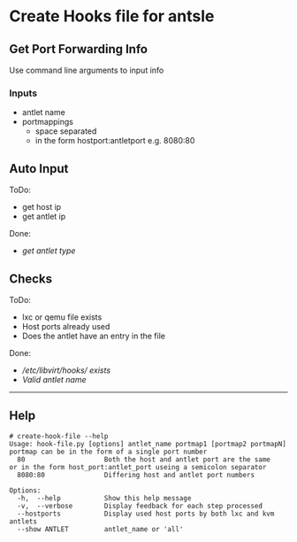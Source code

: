 # Create Hooks file for antsle

## Get Port Forwarding Info
Use command line arguments to input info

### Inputs
- antlet name
- portmappings
    - space separated
    - in the form hostport:antletport e.g. 8080:80

## Auto Input
ToDo:
- get host ip
- get antlet ip

Done:
- _get antlet type_

## Checks
ToDo:
- lxc or qemu file exists
- Host ports already used
- Does the antlet have an entry in the file

Done:
- _/etc/libvirt/hooks/ exists_
- _Valid antlet name_

---

## Help
    # create-hook-file --help  
    Usage: hook-file.py [options] antlet_name portmap1 [portmap2 portmapN]
    portmap can be in the form of a single port number
      80                    Both the host and antlet port are the same
    or in the form host_port:antlet_port useing a semicolon separator
      8080:80               Differing host and antlet port numbers

    Options:
      -h,  --help           Show this help message
      -v,  --verbose        Display feedback for each step processed
      --hostports           Display used host ports by both lxc and kvm antlets
      --show ANTLET         antlet_name or 'all'
